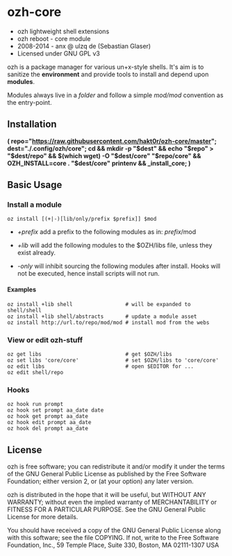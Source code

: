 ozh-core
========

* ozh lightweight shell extensions
* ozh reboot - core module
* 2008-2014 - anx @ ulzq de (Sebastian Glaser)
* Licensed under GNU GPL v3

ozh is a package manager for various un+x-style shells. It's aim is to sanitize the **environment** and provide tools to install and depend upon **modules**.

Modules always live in a *folder* and follow a simple *$mod/$mod* convention as the entry-point.

Installation
------------

**( repo="https://raw.githubusercontent.com/hakt0r/ozh-core/master"; dest="./.config/ozh/core"; cd && mkdir -p "$dest" && echo "$repo" > "$dest/repo" && $(which wget) -O "$dest/core" "$repo/core" && OZH_INSTALL=core . "$dest/core" printenv && _install_core; )**

Basic Usage
-----------


### Install a module

    oz install [(+|-)[lib/only/prefix $prefix]] $mod

* *+prefix* add a prefix to the following modules as in: $prefix/$mod

* *+lib* will add the following modules to the $OZH/libs file, unless they exist already.

* *-only* will inhibit sourcing the following modules after install. Hooks will not be executed, hence install scripts will not run.

#### Examples

    oz install +lib shell                 # will be expanded to shell/shell
    oz install +lib shell/abstracts       # update a module asset
    oz install http://url.to/repo/mod/mod # install mod from the webs

### View or edit ozh-stuff

    oz get libs                           # get $OZH/libs
    oz set libs 'core/core'               # set $OZH/libs to 'core/core'
    oz edit libs                          # open $EDITOR for ...
    oz edit shell/repo


### Hooks

    oz hook run prompt
    oz hook set prompt aa_date date
    oz hook get prompt aa_date
    oz hook edit prompt aa_date
    oz hook del prompt aa_date

License
-------

ozh is free software; you can redistribute it and/or modify
it under the terms of the GNU General Public License as published by
the Free Software Foundation; either version 2, or (at your option)
any later version.

ozh is distributed in the hope that it will be useful,
but WITHOUT ANY WARRANTY; without even the implied warranty of
MERCHANTABILITY or FITNESS FOR A PARTICULAR PURPOSE.  See the
GNU General Public License for more details.

You should have received a copy of the GNU General Public License
along with this software; see the file COPYING.  If not, write to
the Free Software Foundation, Inc., 59 Temple Place, Suite 330,
Boston, MA 02111-1307 USA
